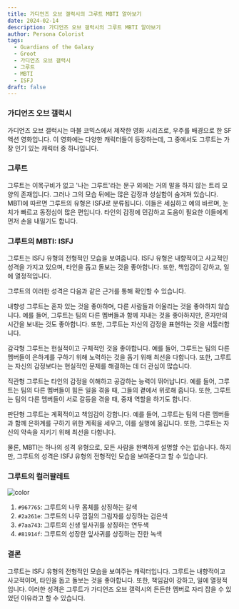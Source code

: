 ```yaml
---
title: 가디언즈 오브 갤럭시의 그루트 MBTI 알아보기
date: 2024-02-14
description: 가디언즈 오브 갤럭시의 그루트 MBTI 알아보기
author: Persona Colorist
tags:
  - Guardians of the Galaxy
  - Groot
  - 가디언즈 오브 갤럭시
  - 그루트
  - MBTI
  - ISFJ
draft: false
---
```

### 가디언즈 오브 갤럭시
가디언즈 오브 갤럭시는 마블 코믹스에서 제작한 영화 시리즈로, 우주를 배경으로 한 SF 액션 영화입니다. 이 영화에는 다양한 캐릭터들이 등장하는데, 그 중에서도 그루트는 가장 인기 있는 캐릭터 중 하나입니다.


### 그루트
그루트는 이목구비가 없고 '나는 그루트'라는 문구 외에는 거의 말을 하지 않는 트리 모양의 존재입니다. 그러나 그의 모습 뒤에는 많은 감정과 성실함이 숨겨져 있습니다. MBTI에 따르면 그루트의 유형은 ISFJ로 분류됩니다. 이들은 세심하고 예의 바르며, 눈치가 빠르고 동정심이 많은 편입니다. 타인의 감정에 민감하고 도움이 필요한 이들에게 먼저 손을 내밀기도 합니다.

### 그루트의 MBTI: ISFJ
그루트는 ISFJ 유형의 전형적인 모습을 보여줍니다. ISFJ 유형은 내향적이고 사교적인 성격을 가지고 있으며, 타인을 돕고 돌보는 것을 좋아합니다. 또한, 책임감이 강하고, 일에 열정적입니다.

그루트의 이러한 성격은 다음과 같은 근거를 통해 확인할 수 있습니다.

내향성
그루트는 혼자 있는 것을 좋아하며, 다른 사람들과 어울리는 것을 좋아하지 않습니다. 예를 들어, 그루트는 팀의 다른 멤버들과 함께 지내는 것을 좋아하지만, 혼자만의 시간을 보내는 것도 좋아합니다. 또한, 그루트는 자신의 감정을 표현하는 것을 서툴러합니다.

감각형
그루트는 현실적이고 구체적인 것을 좋아합니다. 예를 들어, 그루트는 팀의 다른 멤버들이 은하계를 구하기 위해 노력하는 것을 돕기 위해 최선을 다합니다. 또한, 그루트는 자신의 감정보다는 현실적인 문제를 해결하는 데 더 관심이 많습니다.

직관형
그루트는 타인의 감정을 이해하고 공감하는 능력이 뛰어납니다. 예를 들어, 그루트는 팀의 다른 멤버들이 힘든 일을 겪을 때, 그들의 곁에서 위로해 줍니다. 또한, 그루트는 팀의 다른 멤버들이 서로 갈등을 겪을 때, 중재 역할을 하기도 합니다.

판단형
그루트는 계획적이고 책임감이 강합니다. 예를 들어, 그루트는 팀의 다른 멤버들과 함께 은하계를 구하기 위한 계획을 세우고, 이를 실행에 옮깁니다. 또한, 그루트는 자신의 약속을 지키기 위해 최선을 다합니다.

물론, MBTI는 하나의 성격 유형으로, 모든 사람을 완벽하게 설명할 수는 없습니다. 하지만, 그루트의 성격은 ISFJ 유형의 전형적인 모습을 보여준다고 할 수 있습니다.

### 그루트의 컬러팔레트

![color](https://i.imgur.com/nNTVPNx.png)

1. `#967765`: 그루트의 나무 몸체를 상징하는 갈색
2. `#2a261e`: 그루트의 나무 껍질의 그림자를 상징하는 검은색
3. `#7aa743`: 그루트의 신생 잎사귀를 상징하는 연두색
4. `#81914f`: 그루트의 성장한 잎사귀를 상징하는 진한 녹색

### 결론
그루트는 ISFJ 유형의 전형적인 모습을 보여주는 캐릭터입니다. 그루트는 내향적이고 사교적이며, 타인을 돕고 돌보는 것을 좋아합니다. 또한, 책임감이 강하고, 일에 열정적입니다. 이러한 성격은 그루트가 가디언즈 오브 갤럭시의 든든한 멤버로 자리 잡을 수 있었던 이유라고 할 수 있습니다.